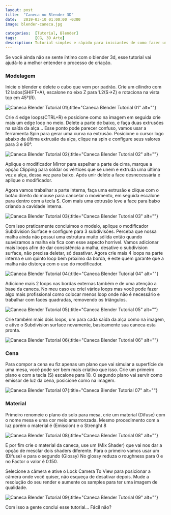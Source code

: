 ```yaml
---
layout: post
title:  "Caneca no Blender 3D"
date:   2019-03-10 01:00:00 -0300
image: blender-caneca.jpg

categories:  [Tutorial, Blender]
tags:        [CG, 3D Arte]
description: Tutorial simples e rápido para iniciantes de como fazer uma caneca no blender 3d.
---
```



Se você ainda não se sente íntimo com o blender 3d, esse tutorial vai ajudá-lo a melhor entender o processo de criação.

### Modelagem

Inicie o blender e delete o cubo que vem por padrão. Crie um cilindro com 12 lados(SHIFT+A), escalone no eixo Z para 1.2(S->Z) e rotaciona na vista top em 45°(R).

![Caneca Blender Tutorial 01](/images/tutoriais/blender/00/blender-tutorial-caneca-01.gif){:title="Caneca Blender Tutorial 01" alt=""}

Crie 4 edge loops(CTRL+R) e posicione como na imagem em seguida crie mais um edge loop no meio.
Delete a parte de baixo, e faça duas extrusões na saída da alça... Esse ponto pode parecer confuso, vamos usar a ferramenta Spin para gerar uma curva na extrusão.
Posicione o cursor logo abaixo da última extrusão da alça, clique na spin  e configure seus valores para 3 e 90°.

<script async src="//pagead2.googlesyndication.com/pagead/js/adsbygoogle.js"></script>
<ins class="adsbygoogle"
     style="display:block; text-align:center;"
     data-ad-layout="in-article"
     data-ad-format="fluid"
     data-ad-client="ca-pub-6962200783353455"
     data-ad-slot="2866622444"></ins>
<script>
     (adsbygoogle = window.adsbygoogle || []).push({});
</script>

![Caneca Blender Tutorial 02](/images/tutoriais/blender/00/blender-tutorial-caneca-02.gif){:title="Caneca Blender Tutorial 02" alt=""}

Aplique o modificador Mirror para espelhar a parte de cima, marque a opção Clipping para soldar os vértices que se unem e extruda uma última vez a alça, dessa vez para baixo. Após unir delete a face desnecessária e aplique o modificador.

Agora vamos trabalhar a parte interna, faça uma extrusão e clique com o botão direito do mouse para cancelar o movimento, em seguida escalone para dentro com a tecla S. Com mais uma extrusão leve a face para baixo criando a cavidade interna.

![Caneca Blender Tutorial 03](/images/tutoriais/blender/00/blender-tutorial-caneca-03.gif){:title="Caneca Blender Tutorial 03" alt=""}

Com isso praticamente concluímos o modelo, aplique o modificador Subdivision Surface e configure para 3 subdivisões. Perceba que nossa malha ainda não possui uma estrutura muito sólida então quando suavizamos a malha ela fica com esse aspecto horrível.
Vamos adicionar mais loops afim de dar consistência a malha, desative o subdivision surface, não precisa deletar, só desativar.
Agora crie mais 4 loops na parte interna e um quinto loop bem próximo da borda, é este quem garante que a malha não distorça com o uso do modificador.

![Caneca Blender Tutorial 04](/images/tutoriais/blender/00/blender-tutorial-caneca-04.gif){:title="Caneca Blender Tutorial 04" alt=""}

Adicione mais 2 loops nas bordas externas também e de uma atenção a base da caneca. No meu caso eu criei vários loops mas você pode fazer algo mais profissional como colocar menos loop onde não é necessário e trabalhar com faces quadradas, removendo os triângulos.

![Caneca Blender Tutorial 05](/images/tutoriais/blender/00/blender-tutorial-caneca-05.gif){:title="Caneca Blender Tutorial 05" alt=""}

Crie também mais dois loops, um para cada saída da alça como na imagem, e ative o Subdivision surface novamente, basicamente sua caneca esta pronta.

![Caneca Blender Tutorial 06](/images/tutoriais/blender/00/blender-tutorial-caneca-06.gif){:title="Caneca Blender Tutorial 06" alt=""}

### Cena

Para compor a cena eu fiz apenas um plano que vai simular a superfície de uma mesa, você pode ser bem mais criativo que isso.
Crie um primeiro plano e com a tecla (S) escalone para 10. O segundo plano vai servir como emissor de luz da cena, posicione como na imagem.


![Caneca Blender Tutorial 07](/images/tutoriais/blender/00/blender-tutorial-caneca-07.gif){:title="Caneca Blender Tutorial 07" alt=""}

### Material

Primeiro renomeie o plano do solo para mesa, crie um material (Difuse) com o nome mesa e uma cor meio amarronzada.
Mesmo procedimento com a luz porém o material é (Emission) e o Strenght 8

![Caneca Blender Tutorial 08](/images/tutoriais/blender/00/blender-tutorial-caneca-08.gif){:title="Caneca Blender Tutorial 08" alt=""}

E por fim crie o material da caneca, use um (Mix Shader) que vai nos dar a opção de mesclar dois shaders diferente.
Para o primeiro vamos usar um (Difuse) e para o segundo (Glossy) No glossy reduza o roughness para 0 e no Factor o valor é 0.150.

Selecione a câmera e ative o Lock Camera To View para posicionar a câmera onde você quiser, não esqueça de desativar depois.
Mude a resolução do seu render e aumente os samples para ter uma imagem de qualidade.

![Caneca Blender Tutorial 09](/images/tutoriais/blender/00/blender-tutorial-caneca-09.gif){:title="Caneca Blender Tutorial 09" alt=""}

Com isso a gente conclui esse tutorial... Fácil não?



